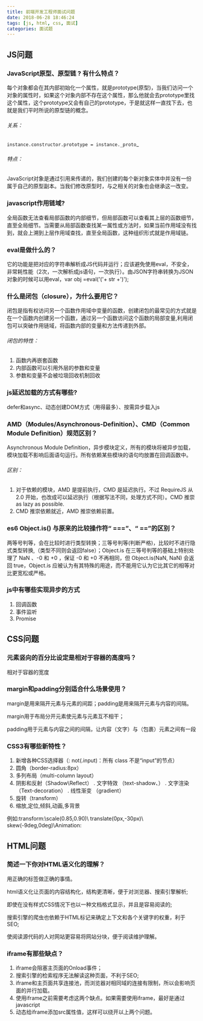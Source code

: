 ```yaml
---
title: 前端开发工程师面试问题
date: 2018-06-28 18:46:24
tags: [js, html, css, 面试]
categories: 面试题
---
```


## JS问题



### JavaScript原型、原型链 ? 有什么特点？

每个对象都会在其内部初始化一个属性，就是prototype(原型)，当我们访问一个对象的属性时，如果这个对象内部不存在这个属性，那么他就会去prototype里找这个属性，这个prototype又会有自己的prototype，于是就这样一直找下去，也就是我们平时所说的原型链的概念。

###### 关系：

`instance.constructor.prototype = instance._proto`_

###### 特点：

 JavaScript对象是通过引用来传递的，我们创建的每个新对象实体中并没有一份属于自己的原型副本。当我们修改原型时，与之相关的对象也会继承这一改变。

### javascript作用链域?

全局函数无法查看局部函数的内部细节，但局部函数可以查看其上层的函数细节，直至全局细节。当需要从局部函数查找某一属性或方法时，如果当前作用域没有找到，就会上溯到上层作用域查找，直至全局函数，这种组织形式就是作用域链。

### eval是做什么的？

 它的功能是把对应的字符串解析成JS代码并运行；应该避免使用eval，不安全，非常耗性能（2次，一次解析成js语句，一次执行）。由JSON字符串转换为JSON对象的时候可以用eval，var obj =eval('('+ str +')');

### 什么是闭包（closure），为什么要用它？

闭包是指有权访问另一个函数作用域中变量的函数，创建闭包的最常见的方式就是在一个函数内创建另一个函数，通过另一个函数访问这个函数的局部变量,利用闭包可以突破作用链域，将函数内部的变量和方法传递到外部。

###### 闭包的特性：

1. 函数内再嵌套函数
2. 内部函数可以引用外层的参数和变量
3. 参数和变量不会被垃圾回收机制回收

### js延迟加载的方式有哪些?

defer和async、动态创建DOM方式（用得最多）、按需异步载入js

### AMD（Modules/Asynchronous-Definition）、CMD（Common Module Definition）规范区别？

Asynchronous Module Definition，异步模块定义，所有的模块将被异步加载，模块加载不影响后面语句运行。所有依赖某些模块的语句均放置在回调函数中。

###### 区别：

1. 对于依赖的模块，AMD 是提前执行，CMD 是延迟执行。不过 RequireJS 从 2.0 开始，也改成可以延迟执行（根据写法不同，处理方式不同）。CMD 推崇 as lazy as possible.
2. CMD 推崇依赖就近，AMD 推崇依赖前置。

### es6 Object.is() 与原来的比较操作符“ ===”、“ ==”的区别？

两等号判等，会在比较时进行类型转换；三等号判等(判断严格)，比较时不进行隐式类型转换,（类型不同则会返回false）；Object.is 在三等号判等的基础上特别处理了 NaN 、-0 和 +0 ，保证 -0 和 +0 不再相同，但 Object.is(NaN, NaN) 会返回 true，Object.is 应被认为有其特殊的用途，而不能用它认为它比其它的相等对比更宽松或严格。

### js中有哪些实现异步的方式

1. 回调函数
2. 事件监听
3. Promise





## CSS问题

### 元素竖向的百分比设定是相对于容器的高度吗？

 相对于容器的宽度

### margin和padding分别适合什么场景使用？

margin是用来隔开元素与元素的间距；padding是用来隔开元素与内容的间隔。

margin用于布局分开元素使元素与元素互不相干；

padding用于元素与内容之间的间隔，让内容（文字）与（包裹）元素之间有一段

### CSS3有哪些新特性？

1. 新增各种CSS选择器（: not(.input)：所有 class 不是“input”的节点）
2. 圆角（border-radius:8px）
3. 多列布局（multi-column layout）
4. 阴影和反射（Shadow\Reflect）
   . 文字特效	（text-shadow、）
   . 文字渲染	（Text-decoration）
   . 线性渐变	（gradient）
5. 旋转（transform）
6. 缩放,定位,倾斜,动画,多背景

例如:transform:\scale(0.85,0.90)\ translate(0px,-30px)\ skew(-9deg,0deg)\Animation:





## HTML问题

### 简述一下你对HTML语义化的理解？

   用正确的标签做正确的事情。

   html语义化让页面的内容结构化，结构更清晰，便于对浏览器、搜索引擎解析;

   即使在没有样式CSS情况下也以一种文档格式显示，并且是容易阅读的;

   搜索引擎的爬虫也依赖于HTML标记来确定上下文和各个关键字的权重，利于SEO;

   使阅读源代码的人对网站更容易将网站分块，便于阅读维护理解。

### iframe有那些缺点？

1. iframe会阻塞主页面的Onload事件；
2. 搜索引擎的检索程序无法解读这种页面，不利于SEO;
3. iframe和主页面共享连接池，而浏览器对相同域的连接有限制，所以会影响页面的并行加载。
4. 使用iframe之前需要考虑这两个缺点。如果需要使用iframe，最好是通过javascript
5. 动态给iframe添加src属性值，这样可以绕开以上两个问题。